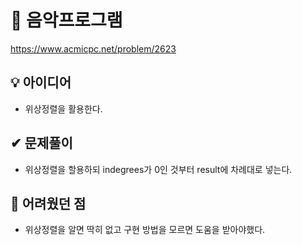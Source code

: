 # 🔎 음악프로그램

https://www.acmicpc.net/problem/2623

## 💡 아이디어

- 위상정렬을 활용한다.

## ✔ 문제풀이

- 위상정렬을 할용하되 indegrees가 0인 것부터 result에 차례대로 넣는다.

## 🤕 어려웠던 점

- 위상정렬을 알면 딱히 없고 구현 방법을 모르면 도움을 받아야했다.

